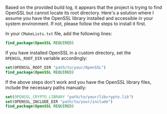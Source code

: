  Based on the provided build log, it appears that the project is trying to find OpenSSL but cannot locate its root directory. Here's a solution where I assume you have the OpenSSL library installed and accessible in your system environment. If not, please follow the steps to install it first.

In your `CMakeLists.txt` file, add the following lines:

```cmake
find_package(OpenSSL REQUIRED)
```

If you have installed OpenSSL in a custom directory, set the `OPENSSL_ROOT_DIR` variable accordingly:

```cmake
set(OPENSSL_ROOT_DIR "path/to/your/OpenSSL")
find_package(OpenSSL REQUIRED)
```

If the above steps don't work and you have the OpenSSL library files, include the necessary paths manually:

```cmake
set(OPENSSL_CRYPTO_LIBRARY "path/to/your/libcrypto.lib")
set(OPENSSL_INCLUDE_DIR "path/to/your/include")
find_package(OpenSSL REQUIRED)
```
